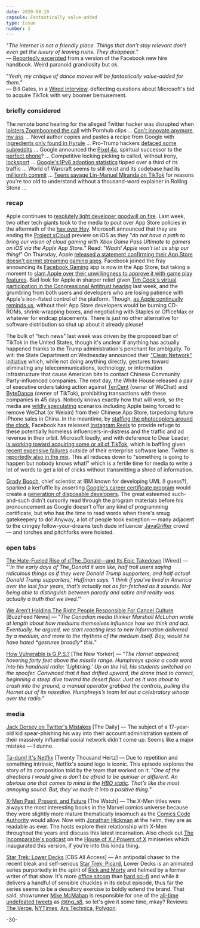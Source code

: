 ```yaml
---
date: 2020-08-10
capsule: Fantastically value-added
type: issue
number: 2
---
```


"*The internet is not a friendly place. Things that don’t stay relevant don’t even get the luxury of leaving ruins. They disappear.*"
\
&mdash; [Reportedly excerpted](https://onezero.medium.com/the-inside-story-of-how-facebook-acquired-instagram-318f244f1283) from a version of the Facebook new hire handbook. Weird paranoid grandiosity but ok.

"*Yeah, my critique of dance moves will be fantastically value-added for them.*"
\
&mdash; Bill Gates, in a [Wired interview](https://www.wired.com/story/bill-gates-on-covid-most-us-tests-are-completely-garbage/), deflecting questions about Microsoft's bid to acquire TikTok with wry boomer bemusement.

### briefly considered

The remote bond hearing for the alleged Twitter hacker was disrupted when [lolsters Zoomboomed the call](https://krebsonsecurity.com/2020/08/porn-clip-disrupts-virtual-court-hearing-for-alleged-twitter-hacker/) with Pornhub clips&nbsp;&hellip;
[Can't innovate anymore, my ass](https://www.apple.com/newsroom/2020/08/phil-schiller-advances-to-apple-fellow/)&nbsp;&hellip;
Novel author copies and pastes a recipe from Google with [ingredients only found in Hyrule](https://www.theverge.com/tldr/2020/8/3/21352299/zelda-breath-of-the-wild-red-clothes-dye-traveler-gates-of-wisdom-john-boyne-google-search-results)&nbsp;&hellip;
Pro-Trump hackers [defaced some subreddits](https://www.reddit.com/r/OutOfTheLoop/comments/i5euav/megathread_whats_going_on_with_multiple/)&nbsp;&hellip;
Google announced the [Pixel 4a](https://www.theverge.com/21351770/google-pixel-4a-review-camera-specs-price), spiritual successor to the [perfect phone](https://www.engadget.com/2013-11-05-nexus-5-review.html)?&nbsp;&hellip;
Competitive locking picking is called, without irony, [locksport](https://www.cnet.com/news/inside-the-hidden-world-of-competitive-lockpicking/)&nbsp;&hellip;
[Google's IPv6 adoption statistics](https://www.google.com/intl/en/ipv6/statistics.html) tipped over a third of its traffic&nbsp;&hellip;
World of Warcraft seems to still exist and its codebase had its [millionth commit](https://us.forums.blizzard.com/en/wow/t/wow-source-code-turns-one-million/603204)&nbsp;&hellip;
[Teens savage Lin-Manuel Miranda on TikTok](https://www.rollingstone.com/culture/culture-features/lin-manuel-miranda-hamilton-tiktok-meme-1036975/) for reasons you're too old to understand without a thousand-word explainer in Rolling Stone&nbsp;&hellip;

### recap

Apple continues to [resolutely light developer goodwill on fire](https://twitter.com/Alticus/status/1274710153141653504). Last week, two other tech giants took to the media to pout over App Store policies in the aftermath of the [hay over Hey](https://www.nytimes.com/2020/06/19/opinion/apple-app-store-hey.html). Microsoft announced that they are ending the [Project xCloud](https://www.xbox.com/en-US/xbox-game-streaming/project-xcloud) preview on iOS as they "*do not have a path to bring our vision of cloud gaming with Xbox Game Pass Ultimate to gamers on iOS via the Apple ‌App Store‌.*" Read: "*Waah! Apple won't let us ship our thing!*" On Thursday, Apple [released a statement confirming their App Store doesn't permit streaming gaming apps](https://www.businessinsider.com/apple-explains-why-xbox-game-pass-is-not-on-iphone-2020-8). Facebook joined the fray announcing its [Facebook Gaming](https://www.facebook.com/fbgaminghome) app is now in the App Store, but taking a moment to [slam Apple over their unwillingness to approve it with game play features](https://www.nytimes.com/2020/08/07/technology/facebook-apple-gaming-app-store.html). Bad look for Apple in sharper relief given [Tim Cook's virtual participation in the Congressional Antitrust hearing](https://daringfireball.net/2020/07/parsing_cooks_opening_statement) last week, and the grumbling from both users and developers who are losing patience with Apple's iron-fisted control of the platform. Though, [as Apple continually reminds us](https://youtu.be/H6eYLCxxQdA?t=135), without their App Store developers would be burning CD-ROMs, shrink-wrapping boxes, and negotiating with Staples or OfficeMax or whatever for endcap placements. There is just no other alternative for software distribution so shut up about it already please!

The bulk of "tech news" last week was driven by the proposed ban of TikTok in the United States, though it's unclear if anything has actually happened thanks to the Trump administration's penchant for ambiguity. To wit: the State Department on Wednesday announced their ["Clean Network" initiative](https://www.state.gov/announcing-the-expansion-of-the-clean-network-to-safeguard-americas-assets/) which, while not doing anything directly, gestures toward eliminating any telecommunications, technology, or information infrastructure that cause American bits to contact Chinese Community Party-influenced companies. The next day, the White House released a pair of executive orders taking action against [TenCent](https://www.whitehouse.gov/presidential-actions/executive-order-addressing-threat-posed-wechat/) (owner of WeChat) and [ByteDance](https://www.whitehouse.gov/presidential-actions/executive-order-addressing-threat-posed-tiktok/) (owner of TikTok), prohibiting transactions with these companies in 45 days. Nobody knows exactly how that will work, so the media are [wildly speculating](https://www.theverge.com/2020/8/8/21358941/wechat-ban-apple-china-business-trump-tariffs-trade-manufacturing-impact) scenarios including Apple being forced to remove WeChat (or Weixin) from their Chinese App Store, torpedoing future iPhone sales in China. In the meantime, by [staffing the photocopiers around the clock](https://live.staticflickr.com/2385/1895583251_f102d4324d_z.jpg), Facebook has released [Instagram Reels](https://about.instagram.com/blog/announcements/introducing-instagram-reels-announcement/) to provide refuge to these potentially homeless influencers-in-distress and the traffic and ad revenue in their orbit. Microsoft loudly, and with deference to Dear Leader, [is working toward acquiring some or all of TikTok](https://blogs.microsoft.com/blog/2020/08/02/microsoft-to-continue-discussions-on-potential-tiktok-purchase-in-the-united-states/), which is baffling given [recent expensive failures](https://www.theverge.com/2020/6/22/21299032/microsoft-mixer-closing-facebook-gaming-partnership-xcloud-features) outside of their enterprise software lane. Twitter is [reportedly also in the mix](https://www.reuters.com/article/us-tiktok-m-a-twitter-idUSKCN2540ZG). This all reduces down to "something is going to happen but nobody knows what!" which is a fertile time for media to write a lot of words to get a lot of clicks without transmitting a shred of information.

[Grady Booch](https://www.google.com/search?q=grady+booch), chief scientist at IBM known for developing UML (I guess?), sparked a kerfuffle by asserting [Google's career certificate program](https://grow.google/certificates/) would create a [generation of disposable developers](https://twitter.com/Grady_Booch/status/1290550738867740674). The great esteemed such-and-such didn't cursorily read through the program materials before his pronouncement as Google doesn't offer any kind of programming certificate, but who has the time to read words when there's smug gatekeepery to do! Anyway, a lot of people took exception &mdash; many adjacent to the cringey follow-your-dreams tech dude influencer [JavaGrifter](https://twitter.com/javagrifter) crowd &mdash; and torches and pitchforks were hoisted.

### open tabs

[The Hate-Fueled Rise of r/The_Donald—and Its Epic Takedown](https://www.wired.com/story/the-hate-fueled-rise-of-rthe-donald-and-its-epic-takedown/) [Wired] &mdash; "*'In the early days of The_Donald it was like, half troll users saying ridiculous things as if they were Donald Trump supporters, and half actual Donald Trump supporters,' Huffman says. 'I think if you’ve lived in America over the last four years, that’s actually not as far-fetched as it sounds. Not being able to distinguish between parody and satire and reality was actually a truth that we lived.'*"

[We Aren’t Holding The Right People Responsible For Cancel Culture](https://www.buzzfeednews.com/article/elaminabdelmahmoud/cancel-culture-free-speech-big-tech-facebook-twitter) [BuzzFeed News] &mdash; "*The Canadian media thinker Marshall McLuhan wrote at length about how mediums themselves influence how we think and act. Eventually, he argued, we start reacting less to new information delivered by a medium, and more to the rhythms of the medium itself. Boy, would he have hated \*gestures broadly\* this.*"

[How Vulnerable is G.P.S.?](https://www.newyorker.com/tech/annals-of-technology/how-vulnerable-is-gps) [The New Yorker] &mdash; "*The Hornet appeared, hovering forty feet above the missile range. Humphreys spoke a code word into his handheld radio: 'Lightning.' Up on the hill, his students switched on the spoofer. Convinced that it had drifted upward, the drone tried to correct, beginning a steep dive toward the desert floor. Just as it was about to crash into the ground, a manual operator grabbed the controls, pulling the Hornet out of its nosedive. Humphreys’s team let out a celebratory whoop over the radio.*"

### media

[Jack Dorsey on Twitter's Mistakes](https://www.nytimes.com/2020/08/07/podcasts/the-daily/Jack-dorsey-twitter-trump.html) [The Daily] &mdash; The subject of a 17-year-old kid spear-phishing his way into their account administration system of their massively influential social network didn't come up. Seems like a major mistake &mdash; I dunno.

[Ta-dum! It's Netflix](https://www.20k.org/episodes/netflix) [Twenty Thousand Hertz] &mdash; 
Due to repetition and something intrinsic, Netflix's sound logo is iconic. This episode explores the story of its composition told by the team that worked on it. "*One of the directions I would give is don't be afraid to be quirkier or different. An obvious one that comes to mind is the [HBO static](https://www.youtube.com/watch?v=uyF27MyH1h0). That's like the most annoying sound. But, they've made it into a positive thing.*"

[X-Men Past, Present, and Future](https://www.theringer.com/2020/8/3/21353448/our-nostalgia-for-syndicated-television-plus-x-men-past-present-and-future-with-jason-concepcion) [The Watch] &mdash; The X-Men titles were always the most interesting books in the Marvel comics universe because they were slightly more mature thematically insomuch as the [Comics Code Authority](https://en.wikipedia.org/wiki/Comics_Code_Authority#1954_Code_criteria) would allow. Now with [Jonathan Hickman](https://www.marvel.com/comics/creators/11743/jonathan_hickman) at the helm, they are as readable as ever. The hosts explore their relationship with X-Men throughout the years and discuss this latest incarnation. Also check out [The Incomparable's podcast](https://www.theincomparable.com/theincomparable/502/) on the [House of X / Powers of X](https://www.amazon.com/House-X-Powers-Jonathan-Hickman/dp/1302915703) miniseries which inaugurated this version, if you're into this kinda thing.

[Star Trek: Lower Decks](https://www.cbs.com/shows/star-trek-lower-decks) [CBS All Access] &mdash; An antipodal chaser to the recent bleak and self-serious [Star Trek: Picard](https://www.cbs.com/shows/star-trek-picard/), Lower Decks is an animated series purportedly in the spirit of [Rick and Morty](https://en.wikipedia.org/wiki/Rick_and_Morty) and helmed by a former writer of that show. It's more [office sitcom](https://www.netflix.com/watch/70120048) than [hard sci-fi](https://www.youtube.com/watch?v=4w3PzTl9REo&feature=youtu.be&t=48) and while it delivers a handful of sensible chuckles in its debut episode, thus far the series seems to be a desultory exercise to boldly extend the brand. That said, showrunner [Mike McMahan](https://twitter.com/MikeMcMahanTM) is responsible for one of the [all-time undefeated tweets](https://twitter.com/tng_s8/status/126804153438703616) as [@tng_s8](https://twitter.com/tng_s8), so let's give it some time, mkay? Reviews: [The Verge](https://www.theverge.com/21356280/star-trek-lower-decks-review-cbs-all-access), [NYTimes](https://www.nytimes.com/2020/08/06/arts/television/star-trek-lower-decks-review.html), [Ars Technica](https://arstechnica.com/gaming/2020/08/star-trek-lower-decks-review-comfort-food-with-a-comic-twist/), [Polygon](https://www.polygon.com/tv/2020/8/6/21357957/star-trek-lower-decks-review-animated-series-cbs-all-access).

-30-